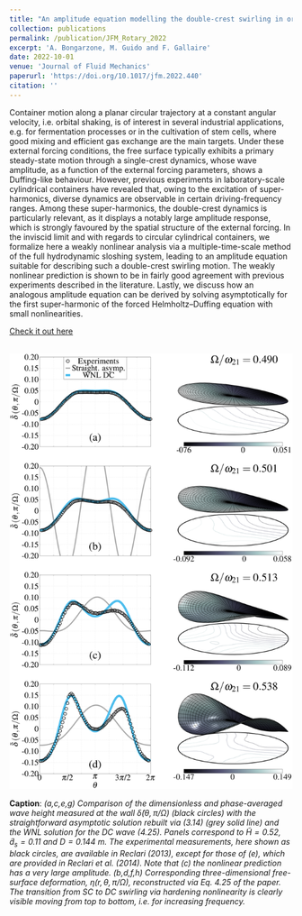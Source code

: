 ```yaml
---
title: "An amplitude equation modelling the double-crest swirling in orbital-shaken cylindrical containers"
collection: publications
permalink: /publication/JFM_Rotary_2022
excerpt: 'A. Bongarzone, M. Guido and F. Gallaire'
date: 2022-10-01
venue: 'Journal of Fluid Mechanics'
paperurl: 'https://doi.org/10.1017/jfm.2022.440'
citation: ''
---
```

Container motion along a planar circular trajectory at a constant angular velocity, i.e. orbital shaking, is of interest in several industrial applications, e.g. for fermentation processes or in the cultivation of stem cells, where good mixing and efficient gas exchange are the main targets. Under these external forcing conditions, the free surface typically exhibits a primary steady-state motion through a single-crest dynamics, whose wave amplitude, as a function of the external forcing parameters, shows a Duffing-like behaviour. However, previous experiments in laboratory-scale cylindrical containers have revealed that, owing to the excitation of super-harmonics, diverse dynamics are observable in certain driving-frequency ranges. Among these super-harmonics, the double-crest dynamics is particularly relevant, as it displays a notably large amplitude response, which is strongly favoured by the spatial structure of the external forcing. In the inviscid limit and with regards to circular cylindrical containers, we formalize here a weakly nonlinear analysis via a multiple-time-scale method of the full hydrodynamic sloshing system, leading to an amplitude equation suitable for describing such a double-crest swirling motion. The weakly nonlinear prediction is shown to be in fairly good agreement with previous experiments described in the literature. Lastly, we discuss how an analogous amplitude equation can be derived by solving asymptotically for the first super-harmonic of the forced Helmholtz–Duffing equation with small nonlinearities.

[Check it out here](http://Alessandro-Bongarzone.github.io/files/JFM_An_amplitude_equation_modelling_the_double_crest_swirling_in_orbital_shaken_cylindrical_containers.pdf)

<br/><img src='/images/JFM_Rotary_2022_GA.pdf'>

**Caption**: _(a,c,e,g) Comparison of the dimensionless and phase-averaged wave height measured at the wall $\tilde{\delta}\left(\theta,\pi/\Omega\right)$ (black circles) with the straightforward asymptotic solution rebuilt via (3.14) (grey solid line) and
the WNL solution for the DC wave (4.25). Panels correspond to $\tilde{H}=0.52$, $\tilde{d}_s=0.11$ and $D=0.144$ $m$. The experimental measurements, here shown as black circles, are available in Reclari (2013), except for those of (e), which are provided in Reclari et al. (2014). Note that (c) the nonlinear prediction has a very large amplitude. (b,d,f,h) Corresponding three-dimensional free-surface deformation, $\eta\left(r,\theta,\pi/\Omega\right)$, reconstructed via Eq. 4.25 of the paper. The transition from SC to DC swirling via hardening nonlinearity is clearly visible moving from top to bottom, i.e. for increasing frequency._
